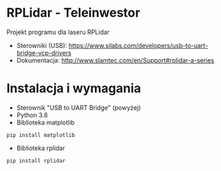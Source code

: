 # RPLidar - Teleinwestor
Projekt programu dla laseru RPLidar

- Sterowniki (USB): https://www.silabs.com/developers/usb-to-uart-bridge-vcp-drivers
- Dokumentacja: http://www.slamtec.com/en/Support#rplidar-a-series

# Instalacja i wymagania
- Sterownik "USB to UART Bridge" (powyżej)
- Python 3.8
- Biblioteka matplotlib
 ```batch
pip install matplotlib
```
- Biblioteka rplidar
 ```batch
pip install rplidar
```


